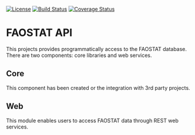 [![License](http://img.shields.io/:license-GPL2-green.svg)](http://doge.gpl2-license.org)
[![Build Status](https://travis-ci.org/FAOSTAT/faostat-api.svg)](https://travis-ci.org/FAOSTAT/faostat-api)
[![Coverage Status](https://coveralls.io/repos/FAOSTAT/faostat-api/badge.svg?branch=development&service=github)](https://coveralls.io/github/FAOSTAT/faostat-api?branch=development)


FAOSTAT API
===========
This projects provides programmatically access to the FAOSTAT database. There are two components: core libraries and web services.

Core
----

This component has been created or the integration with 3rd party projects. 


Web
---

This module enables users to access FAOSTAT data through REST web services.
